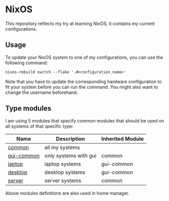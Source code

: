 # NixOS

This repository reflects my try at learning NixOS, it contains my current configurations.

## Usage

To update your NixOS system to one of my configurations, you can use the following command:
```
nixos-rebuild switch --flake '.#<configuration_name>'
```
Note that you have to update the corresponding hardware configuration to fit your system before you can run the command. You might also want to change the username beforehand.

## Type modules

I am using 5 modules that specify common modules that should be used on all systems of that specific type:

| Name | Description | Inherited Module |
| - | - | - |
| [common](modules/common/default.nix) | all my systems | |
| [gui-common](modules/gui-common/default.nix) | only systems with gui | common |
| [laptop](modules/laptop/default.nix) | laptop systems | gui-common |
| [desktop](modules/desktop/default.nix) | desktop systems | gui-common |
| [server](modules/server/default.nix) | server systems | common |

Above modules definitions are also used in home manager.